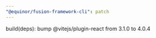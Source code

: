 ```yaml
---
"@equinor/fusion-framework-cli": patch
---
```


build(deps): bump @vitejs/plugin-react from 3.1.0 to 4.0.4
